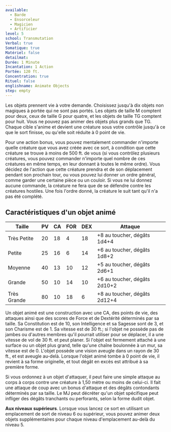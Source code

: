 ```yaml
---
available:
  - Barde
  - Ensorceleur
  - Magicien
  - Artificier
level: 5
school: Transmutation
Verbal: true
Somatique: true
Matériel: false
detailmat:
Durée: 1 Minute
Incantation: 1 Action
Portée: 120 ft.
Concentration: true
Rituel: false
englishname: Animate Objects
step: empty
---
```

Les objets prennent vie à votre demande. Choisissez jusqu'à dix objets non magiques à portée qui ne sont pas portés. Les objets de taille M comptent pour deux, ceux de taille G pour quatre, et les objets de taille TG comptent pour huit. Vous ne pouvez pas animer des objets plus grands que TG. Chaque cible s'anime et devient une créature sous votre contrôle jusqu'à ce que le sort finisse, ou qu'elle soit réduite à 0 point de vie.

Pour une action bonus, vous pouvez mentalement commander n'importe quelle créature que vous avez créée avec ce sort, à condition que cette créature se trouve à moins de 500 ft. de vous (si vous contrôlez plusieurs créatures, vous pouvez commander n'importe quel nombre de ces créatures en même temps, en leur donnant à toutes le même ordre). Vous décidez de l'action que cette créature prendra et de son déplacement pendant son prochain tour, ou vous pouvez lui donner un ordre général, comme garder une certaine pièce ou un couloir. Si vous ne lui donnez aucune commande, la créature ne fera que de se défendre contre les créatures hostiles. Une fois l'ordre donné, la créature le suit tant qu'il n'a pas été complété.

## Caractéristiques d'un objet animé

| Taille      | PV  | CA  | FOR | DEX | Attaque                      |
| ----------- | --- | --- | --- | --- | ---------------------------- |
| Très Petite | 20  | 18  | 4   | 18  | +8 au toucher, dégâts 1d4+4  |
| Petite      | 25  | 16  | 6   | 14  | +6 au toucher, dégâts 1d8+2  |
| Moyenne     | 40  | 13  | 10  | 12  | +5 au toucher, dégâts 2d6+1  |
| Grande      | 50  | 10  | 14  | 10  | +6 au toucher, dégâts 2d10+2 |
| Très Grande | 80  | 10  | 18  | 6   | +8 au toucher, dégâts 2d12+4 |

Un objet animé est une construction avec une CA, des points de vie, des attaques ainsi que des scores de Force et de Dextérité déterminés par sa taille. Sa Constitution est de 10, son Intelligence et sa Sagesse sont de 3, et son Charisme est de 1. Sa vitesse est de 30 ft.; si l'objet ne possède pas de jambes ou d'autres membres qu'il pourrait utiliser pour se déplacer, il a une vitesse de vol de 30 ft. et peut planer. Si l'objet est fermement attaché à une surface ou un objet plus grand, telle qu'une chaîne boulonnée à un mur, sa vitesse est de 0. L'objet possède une vision aveugle dans un rayon de 30 ft., et est aveugle au-delà. Lorsque l'objet animé tombe à 0 point de vie, il revient à sa forme originelle, et tout dégât en excès est attribué à sa première forme.

Si vous ordonnez à un objet d'attaquer, il peut faire une simple attaque au corps à corps contre une créature à 1,50 mètre ou moins de celui-ci. Il fait une attaque de coup avec un bonus d'attaque et des dégâts contondants déterminés par sa taille. Le MJ peut décréter qu'un objet spécifique peut infliger des dégâts tranchants ou perforants, selon la forme dudit objet.

**Aux niveaux supérieurs**. Lorsque vous lancez ce sort en utilisant un emplacement de sort de niveau 6 ou supérieur, vous pouvez animer deux objets supplémentaires pour chaque niveau d'emplacement au-delà du niveau 5.